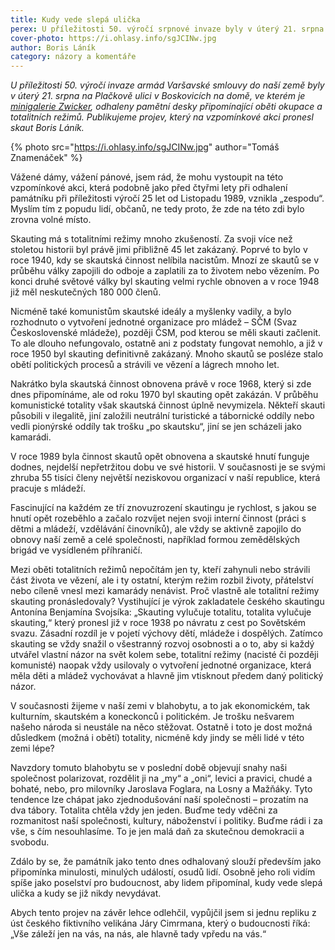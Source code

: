 ```yaml
---
title: Kudy vede slepá ulička
perex: U příležitosti 50. výročí srpnové invaze byly v úterý 21. srpna na Plačkově ulici odhaleny pamětní desky připomínající oběti okupace a totalitních režimů. Publikujeme projev, který na vzpomínkové akci pronesl skaut Boris Láník.
cover-photo: https://i.ohlasy.info/sgJCINw.jpg
author: Boris Láník
category: názory a komentáře
---
```


*U příležitosti 50. výročí invaze armád Varšavské smlouvy do naší země byly v úterý 21. srpna na Plačkově ulici v Boskovicích na domě, ve kterém je [minigalerie Zwicker](http://www.ohlasy.info/clanky/2017/12/galerie-zwicker.html), odhaleny pamětní desky připomínající oběti okupace a totalitních režimů. Publikujeme projev, který na vzpomínkové akci pronesl skaut Boris Láník.*

{% photo src="https://i.ohlasy.info/sgJCINw.jpg" author="Tomáš Znamenáček" %}

Vážené dámy, vážení pánové, jsem rád, že mohu vystoupit na této vzpomínkové akci, která podobně jako před čtyřmi lety při odhalení památníku při příležitosti výročí 25 let od Listopadu 1989, vznikla „zespodu“. Myslím tím z popudu lidí, občanů, ne tedy proto, že zde na této zdi bylo zrovna volné místo.

Skauting má s totalitními režimy mnoho zkušeností. Za svoji více než stoletou historii byl právě jimi přibližně 45 let zakázaný. Poprvé to bylo v roce 1940, kdy se skautská činnost nelíbila nacistům. Mnozí ze skautů se v průběhu války zapojili do odboje a zaplatili za to životem nebo vězením. Po konci druhé světové války byl skauting velmi rychle obnoven a v roce 1948 již měl neskutečných 180 000 členů.

Nicméně také komunistům skautské ideály a myšlenky vadily, a bylo rozhodnuto o vytvoření jednotné organizace pro mládež – SČM (Svaz Československé mládeže), později ČSM, pod kterou se měli skauti začlenit. To ale dlouho nefungovalo, ostatně ani z podstaty fungovat nemohlo, a již v roce 1950 byl skauting definitivně zakázaný. Mnoho skautů se posléze stalo obětí politických procesů a strávili ve vězení a lágrech mnoho let.

Nakrátko byla skautská činnost obnovena právě v roce 1968, který si zde dnes připomínáme, ale od roku 1970 byl skauting opět zakázán. V průběhu komunistické totality však skautská činnost úplně nevymizela. Někteří skauti působili v ilegalitě, jiní založili neutrální turistické a tábornické oddíly nebo vedli pionýrské oddíly tak trošku „po skautsku“, jiní se jen scházeli jako kamarádi.

V roce 1989 byla činnost skautů opět obnovena a skautské hnutí funguje dodnes, nejdelší nepřetržitou dobu ve své historii. V současnosti je se svými zhruba 55 tisíci členy největší neziskovou organizací v naší republice, která pracuje s mládeží.

Fascinující na každém ze tří znovuzrození skautingu je rychlost, s jakou se hnutí opět rozeběhlo a začalo rozvíjet nejen svoji interní činnost (práci s dětmi a mládeží, vzdělávání činovníků), ale vždy se aktivně zapojilo do obnovy naší země a celé společnosti, například formou zemědělských brigád ve vysídleném příhraničí.

Mezi oběti totalitních režimů nepočítám jen ty, kteří zahynuli nebo strávili část života ve vězení, ale i ty ostatní, kterým režim rozbil životy, přátelství nebo cíleně vnesl mezi kamarády nenávist. Proč vlastně ale totalitní režimy skauting pronásledovaly? Vystihující je výrok zakladatele českého skautingu Antonína Benjamína Svojsíka: „Skauting vylučuje totalitu, totalita vylučuje skauting,“ který pronesl již v roce 1938 po návratu z cest po Sovětském svazu. Zásadní rozdíl je v pojetí výchovy dětí, mládeže i dospělých. Zatímco skauting se vždy snažil o všestranný rozvoj osobnosti a o to, aby si každý utvářel vlastní názor na svět kolem sebe, totalitní režimy (nacisté či později komunisté) naopak vždy usilovaly o vytvoření jednotné organizace, která měla děti a mládež vychovávat a hlavně jim vtisknout předem daný politický názor.

V současnosti žijeme v naší zemi v blahobytu, a to jak ekonomickém, tak kulturním, skautském a koneckonců i politickém. Je trošku nešvarem našeho národa si neustále na něco stěžovat. Ostatně i toto je dost možná důsledkem (možná i obětí) totality, nicméně kdy jindy se měli lidé v této zemi lépe?

Navzdory tomuto blahobytu se v poslední době objevují snahy naši společnost polarizovat, rozdělit ji na „my“ a „oni“, levici a pravici, chudé a bohaté, nebo, pro milovníky Jaroslava Foglara, na Losny a Mažňáky. Tyto tendence lze chápat jako zjednodušování naší společnosti – prozatím na dva tábory. Totalita chtěla vždy jen jeden. Buďme tedy vděčni za rozmanitost naší společnosti, kultury, náboženství i politiky. Buďme rádi i za vše, s čím nesouhlasíme. To je jen malá daň za skutečnou demokracii a svobodu.

Zdálo by se, že památník jako tento dnes odhalovaný slouží především jako připomínka minulosti, minulých událostí, osudů lidí. Osobně jeho roli vidím spíše jako poselství pro budoucnost, aby lidem připomínal, kudy vede slepá ulička a kudy se již nikdy nevydávat.

Abych tento projev na závěr lehce odlehčil, vypůjčil jsem si jednu repliku z úst českého fiktivního velikána Járy Cimrmana, který o budoucnosti říká: „Vše záleží jen na vás, na nás, ale hlavně tady vpředu na vás.“
